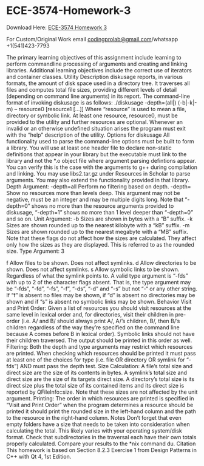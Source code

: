 # ECE-3574-Homework-3

Download Here: [ECE-3574 Homework 3](https://codingherolab.com/product/ece-3574-homework-3/)

For Custom/Original Work email codingprolab@gmail.com/whatsapp +1(541)423-7793

The primary learning objectives of this assignment include learning to perform commandline processing of arguments and creating and linking libraries. Additional learning objectives include the correct use of iterators and container classes. Utility Description diskusage reports, in various formats, the amount of disk space used in a directory tree. It traverses all files and computes total file sizes, providing different levels of detail (depending on command line arguments) in its report. The command-line format of invoking diskusage is as follows: ./diskusage -depth=(all|) (-b|-k|-m) – resource0 [resource1 […]] Where “resource” is used to mean a file, directory or symbolic link. At least one resource, resource0, must be provided to the utility and further resources are optional. Whenever an invalid or an otherwise undefined situation arises the program must exit with the “help” description of the utility. Options for diskusage All functionality used to parse the command-line options must be built to form a library. You will use at least one header file to declare non-static definitions that appear in your library but the executable must link to the library and not the *.o object file where argument parsing defintions appear. You can verify this is the case with the arguments to g++ during compilation and linking. You may use libs2.tar.gz under Resources in Scholar to parse arguments. You may also extend the functionality provided in that library. Depth Argument: -depth=all Perform no filtering based on depth. -depth= Show no resources more than levels deep. This argument may not be negative, must be an integer and may be multiple digits long. Note that “-depth=0” shows no more than the resource arguments provided to diskusage, “-depth=1” shows no more than 1 level deeper than “-depth=0” and so on. Unit Argument: -b Sizes are shown in bytes with a “B” suffix. -k Sizes are shown rounded up to the nearest kilobyte with a “kB” suffix. -m Sizes are shown rounded up to the nearest megabyte with a “MB” suffix. Note that these flags do not affect how the sizes are calculated. They affect only how the sizes as they are displayed. This is referred to as the rounded size. Type Argument: 3

f Allow files to be shown. Does not affect symlinks. d Allow directories to be shown. Does not affect symlinks. s Allow symbolic links to be shown. Regardless of what the symlink points to. A valid type argument is “-fds” with up to 2 of the character flags absent. That is, the type argument may be “-fds”, “-fd”, “-fs”, “-f”, “-ds”, “-d” and “-s” but not “-“ or any other string. If “f” is absent no files may be shown, if “d” is absent no directories may be shown and if “s” is absent no symbolic links may be shown. Behavior Visit and Print Order: Given a list of resources you should visit resources at the same level in lexical order and, for directories, visit their children in pre-order (i.e. A/ and B/ should always print A/, A/’s children, B/, then B/’s children regardless of the way they’re specified on the command line because A comes before B in lexical order). Symbolic links should not have their children traversed. The output should be printed in this order as well. Filtering: Both the depth and type arguments may restrict which resources are printed. When checking which resources should be printed it must pass at least one of the choices for type (i.e. file OR directory OR symlink for “-fds”) AND must pass the depth test. Size Calculation: A file’s total size and direct size are the size of its contents in bytes. A symlink’s total size and direct size are the size of its targets direct size. A directory’s total size is its direct size plus the total size of its contained items and its direct size is reported by QFileInfo::size. Note that these sizes are not affected by the unit argument. Printing: The order in which resources are printed is specified in “Visit and Print Order” when the program determines a resource should be printed it should print the rounded size in the left-hand column and the path to the resource in the right-hand column. Notes Don’t forget that even empty folders have a size that needs to be taken into consideration when calculating the total. This likely varies with your operating system/disk format. Check that subdirectories in the traversal each have their own totals properly calculated. Compare your results to the *nix command du. Citation This homework is based on Section 8.2.3 Exercise 1 from Design Patterns in C++ with Qt 4, 1st Edition.
